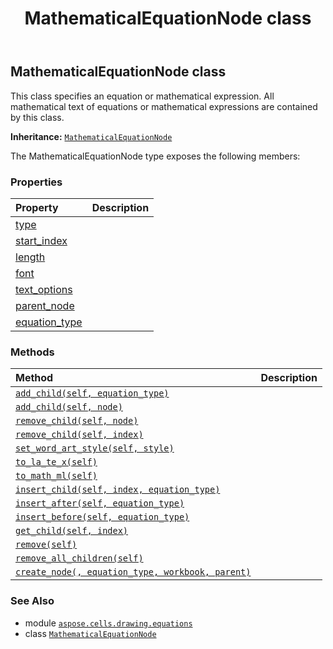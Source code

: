 ﻿---
title: MathematicalEquationNode class
second_title: Aspose.Cells for Python via .NET API References
description: 
type: docs
weight: 130
url: /aspose.cells.drawing.equations/mathematicalequationnode/
is_root: false
---

## MathematicalEquationNode class

This class specifies an equation or mathematical expression. All mathematical text of equations or mathematical expressions are contained by this class.



**Inheritance:** [`MathematicalEquationNode`](/cells/python-net/aspose.cells.drawing.equations/mathematicalequationnode)



The MathematicalEquationNode type exposes the following members:

### Properties
| Property | Description |
| :- | :- |
| [type](/cells/python-net/aspose.cells.drawing.equations/mathematicalequationnode/type) |  |
| [start_index](/cells/python-net/aspose.cells.drawing.equations/mathematicalequationnode/start_index) |  |
| [length](/cells/python-net/aspose.cells.drawing.equations/mathematicalequationnode/length) |  |
| [font](/cells/python-net/aspose.cells.drawing.equations/mathematicalequationnode/font) |  |
| [text_options](/cells/python-net/aspose.cells.drawing.equations/mathematicalequationnode/text_options) |  |
| [parent_node](/cells/python-net/aspose.cells.drawing.equations/mathematicalequationnode/parent_node) |  |
| [equation_type](/cells/python-net/aspose.cells.drawing.equations/mathematicalequationnode/equation_type) |  |


### Methods
| Method | Description |
| :- | :- |
| [`add_child(self, equation_type)`](/cells/python-net/aspose.cells.drawing.equations/mathematicalequationnode/add_child/#aspose.cells.drawing.equations.equationnodetype) |  |
| [`add_child(self, node)`](/cells/python-net/aspose.cells.drawing.equations/mathematicalequationnode/add_child/#aspose.cells.drawing.equations.equationnode) |  |
| [`remove_child(self, node)`](/cells/python-net/aspose.cells.drawing.equations/mathematicalequationnode/remove_child/#aspose.cells.drawing.equations.equationnode) |  |
| [`remove_child(self, index)`](/cells/python-net/aspose.cells.drawing.equations/mathematicalequationnode/remove_child/#int) |  |
| [`set_word_art_style(self, style)`](/cells/python-net/aspose.cells.drawing.equations/mathematicalequationnode/set_word_art_style/#aspose.cells.drawing.presetwordartstyle) |  |
| [`to_la_te_x(self)`](/cells/python-net/aspose.cells.drawing.equations/mathematicalequationnode/to_la_te_x/#) |  |
| [`to_math_ml(self)`](/cells/python-net/aspose.cells.drawing.equations/mathematicalequationnode/to_math_ml/#) |  |
| [`insert_child(self, index, equation_type)`](/cells/python-net/aspose.cells.drawing.equations/mathematicalequationnode/insert_child/#int-aspose.cells.drawing.equations.equationnodetype) |  |
| [`insert_after(self, equation_type)`](/cells/python-net/aspose.cells.drawing.equations/mathematicalequationnode/insert_after/#aspose.cells.drawing.equations.equationnodetype) |  |
| [`insert_before(self, equation_type)`](/cells/python-net/aspose.cells.drawing.equations/mathematicalequationnode/insert_before/#aspose.cells.drawing.equations.equationnodetype) |  |
| [`get_child(self, index)`](/cells/python-net/aspose.cells.drawing.equations/mathematicalequationnode/get_child/#int) |  |
| [`remove(self)`](/cells/python-net/aspose.cells.drawing.equations/mathematicalequationnode/remove/#) |  |
| [`remove_all_children(self)`](/cells/python-net/aspose.cells.drawing.equations/mathematicalequationnode/remove_all_children/#) |  |
| [`create_node(, equation_type, workbook, parent)`](/cells/python-net/aspose.cells.drawing.equations/mathematicalequationnode/create_node/#aspose.cells.drawing.equations.equationnodetype-aspose.cells.workbook-aspose.cells.drawing.equations.equationnode) |  |



### See Also
* module [`aspose.cells.drawing.equations`](..)
* class [`MathematicalEquationNode`](/cells/python-net/aspose.cells.drawing.equations/mathematicalequationnode)
